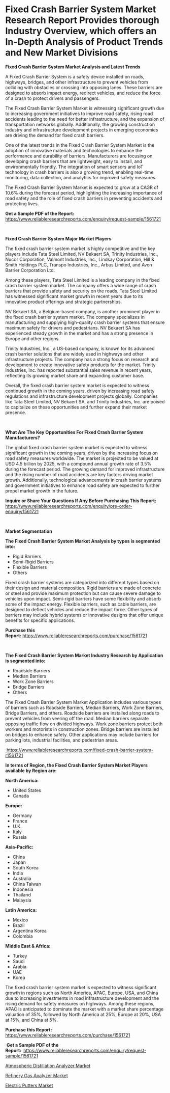 <p><h1>Fixed Crash Barrier System Market Research Report Provides thorough Industry Overview, which offers an In-Depth Analysis of Product Trends and New Market Divisions</h1></p><p><strong>Fixed Crash Barrier System Market Analysis and Latest Trends</strong></p>
<p><p>A Fixed Crash Barrier System is a safety device installed on roads, highways, bridges, and other infrastructure to prevent vehicles from colliding with obstacles or crossing into opposing lanes. These barriers are designed to absorb impact energy, redirect vehicles, and reduce the force of a crash to protect drivers and passengers.</p><p>The Fixed Crash Barrier System Market is witnessing significant growth due to increasing government initiatives to improve road safety, rising road accidents leading to the need for better infrastructure, and the expansion of transportation networks globally. Additionally, the growing construction industry and infrastructure development projects in emerging economies are driving the demand for fixed crash barriers.</p><p>One of the latest trends in the Fixed Crash Barrier System Market is the adoption of innovative materials and technologies to enhance the performance and durability of barriers. Manufacturers are focusing on developing crash barriers that are lightweight, easy to install, and environmentally friendly. The integration of smart sensors and IoT technology in crash barriers is also a growing trend, enabling real-time monitoring, data collection, and analytics for improved safety measures.</p><p>The Fixed Crash Barrier System Market is expected to grow at a CAGR of 10.6% during the forecast period, highlighting the increasing importance of road safety and the role of fixed crash barriers in preventing accidents and protecting lives.</p></p>
<p><strong>Get a Sample PDF of the Report:&nbsp;</strong> <a href="https://www.reliableresearchreports.com/enquiry/request-sample/1561721">https://www.reliableresearchreports.com/enquiry/request-sample/1561721</a></p>
<p>&nbsp;</p>
<p><strong>Fixed Crash Barrier System Major Market Players</strong></p>
<p><p>The fixed crash barrier system market is highly competitive and the key players include Tata Steel Limited, NV Bekaert SA, Trinity Industries, Inc., Nucor Corporation, Valmont Industries, Inc., Lindsay Corporation, Hill & Smith Holdings PLC, Transpo Industries, Inc., Arbus Limited, and Avon Barrier Corporation Ltd.</p><p>Among these players, Tata Steel Limited is a leading company in the fixed crash barrier system market. The company offers a wide range of crash barriers that provide safety and security on the roads. Tata Steel Limited has witnessed significant market growth in recent years due to its innovative product offerings and strategic partnerships.</p><p>NV Bekaert SA, a Belgium-based company, is another prominent player in the fixed crash barrier system market. The company specializes in manufacturing and supplying high-quality crash barrier systems that ensure maximum safety for drivers and pedestrians. NV Bekaert SA has experienced steady growth in the market and has a strong presence in Europe and other regions.</p><p>Trinity Industries, Inc., a US-based company, is known for its advanced crash barrier solutions that are widely used in highways and other infrastructure projects. The company has a strong focus on research and development to create innovative safety products for the market. Trinity Industries, Inc. has reported substantial sales revenue in recent years, reflecting its growing market share and expanding customer base.</p><p>Overall, the fixed crash barrier system market is expected to witness continued growth in the coming years, driven by increasing road safety regulations and infrastructure development projects globally. Companies like Tata Steel Limited, NV Bekaert SA, and Trinity Industries, Inc. are poised to capitalize on these opportunities and further expand their market presence.</p></p>
<p>&nbsp;</p>
<p><strong>What Are The Key Opportunities For Fixed Crash Barrier System Manufacturers?</strong></p>
<p><p>The global fixed crash barrier system market is expected to witness significant growth in the coming years, driven by the increasing focus on road safety measures worldwide. The market is projected to be valued at USD 4.5 billion by 2025, with a compound annual growth rate of 3.5% during the forecast period. The growing demand for improved infrastructure and the rising number of road accidents are key factors driving market growth. Additionally, technological advancements in crash barrier systems and government initiatives to enhance road safety are expected to further propel market growth in the future.</p></p>
<p><strong>Inquire or Share Your Questions If Any Before Purchasing This Report:</strong> <a href="https://www.reliableresearchreports.com/enquiry/pre-order-enquiry/1561721">https://www.reliableresearchreports.com/enquiry/pre-order-enquiry/1561721</a></p>
<p>&nbsp;</p>
<p><strong>Market Segmentation</strong></p>
<p><strong>The Fixed Crash Barrier System Market Analysis by types is segmented into:</strong></p>
<p><ul><li>Rigid Barriers</li><li>Semi-Rigid Barriers</li><li>Flexible Barriers</li><li>Others</li></ul></p>
<p><p>Fixed crash barrier systems are categorized into different types based on their design and material composition. Rigid barriers are made of concrete or steel and provide maximum protection but can cause severe damage to vehicles upon impact. Semi-rigid barriers have some flexibility and absorb some of the impact energy. Flexible barriers, such as cable barriers, are designed to deflect vehicles and reduce the impact force. Other types of barriers may include hybrid systems or innovative designs that offer unique benefits for specific applications.</p></p>
<p><strong>Purchase this Report:&nbsp;</strong><a href="https://www.reliableresearchreports.com/purchase/1561721">https://www.reliableresearchreports.com/purchase/1561721</a></p>
<p>&nbsp;</p>
<p><strong>The Fixed Crash Barrier System Market Industry Research by Application is segmented into:</strong></p>
<p><ul><li>Roadside Barriers</li><li>Median Barriers</li><li>Work Zone Barriers</li><li>Bridge Barriers</li><li>Others</li></ul></p>
<p><p>The Fixed Crash Barrier System Market Application includes various types of barriers such as Roadside Barriers, Median Barriers, Work Zone Barriers, Bridge Barriers, and others. Roadside barriers are installed along roads to prevent vehicles from veering off the road. Median barriers separate opposing traffic flow on divided highways. Work zone barriers protect both workers and motorists in construction zones. Bridge barriers are installed on bridges to enhance safety. Other applications may include barriers for parking lots, industrial facilities, and pedestrian areas.</p></p>
<p><a href="https://www.reliableresearchreports.com/fixed-crash-barrier-system-r1561721">&nbsp;https://www.reliableresearchreports.com/fixed-crash-barrier-system-r1561721</a></p>
<p><strong>In terms of Region, the Fixed Crash Barrier System Market Players available by Region are:</strong></p>
<p>
    <p> <strong> North America: </strong>
        <ul>
            <li>United States</li>
            <li>Canada</li>
        </ul>
        </p> 
    <p> <strong> Europe: </strong>
        <ul>
            <li>Germany</li>
            <li>France</li>
            <li>U.K.</li>
            <li>Italy</li>
            <li>Russia</li>
        </ul>
        </p> 
    <p> <strong> Asia-Pacific: </strong>
        <ul>
            <li>China</li>
            <li>Japan</li>
            <li>South Korea</li>
            <li>India</li>
            <li>Australia</li>
            <li>China Taiwan</li>
            <li>Indonesia</li>
            <li>Thailand</li>
            <li>Malaysia</li>
        </ul>
        </p> 
    <p> <strong> Latin America: </strong>
        <ul>
            <li>Mexico</li>
            <li>Brazil</li>
            <li>Argentina Korea</li>
            <li>Colombia</li>
        </ul>
        </p> 
    <p> <strong> Middle East & Africa: </strong>
        <ul>
            <li>Turkey</li>
            <li>Saudi</li>
            <li>Arabia</li>
            <li>UAE</li>
            <li>Korea</li>
        </ul>
    </p>
    </p>
<p><p>The fixed crash barrier system market is expected to witness significant growth in regions such as North America, APAC, Europe, USA, and China due to increasing investments in road infrastructure development and the rising demand for safety measures on highways. Among these regions, APAC is anticipated to dominate the market with a market share percentage valuation of 35%, followed by North America at 25%, Europe at 20%, USA at 15%, and China at 5%.</p></p>
<p><strong>Purchase this Report: </strong><a href="https://www.reliableresearchreports.com/purchase/1561721">https://www.reliableresearchreports.com/purchase/1561721</a></p>
<p>&nbsp;<strong>Get a Sample PDF of the Report:&nbsp;&nbsp;</strong><a href="https://www.reliableresearchreports.com/enquiry/request-sample/1561721">https://www.reliableresearchreports.com/enquiry/request-sample/1561721</a></p>
<p><strong></strong></p>
<p><p><a href="https://github.com/refatkhan11277/Market-Research-Report-List-1/blob/main/atmospheric-distillation-analyzer-market.md">Atmospheric Distillation Analyzer Market</a></p><p><a href="https://github.com/crlaem461/Market-Research-Report-List-1/blob/main/refinery-gas-analyzer-market.md">Refinery Gas Analyzer Market</a></p><p><a href="https://view.publitas.com/reportprime-1/electric-putters-market-industry-trends-and-forecast-for-period-from-2024-to-2031/">Electric Putters Market</a></p></p>